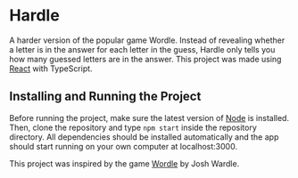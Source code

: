 # Hardle

A harder version of the popular game Wordle. Instead of revealing whether a letter is in the answer for each letter in
the guess, Hardle only tells you how many guessed letters are in the answer. This project was made using
[React](https://reactjs.org) with TypeScript.

## Installing and Running the Project

Before running the project, make sure the latest version of [Node](https://nodejs.org/en/) is installed. Then, clone
the repository and type `npm start` inside the repository directory. All dependencies should be installed automatically
and the app should start running on your own computer at localhost:3000.

This project was inspired by the game [Wordle](https://www.nytimes.com/games/wordle/index.html) by Josh Wardle.